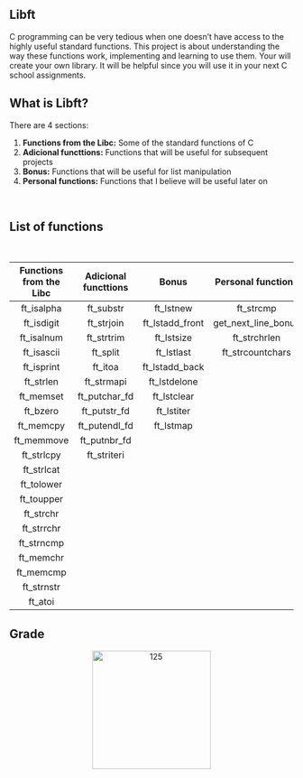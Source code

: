 ## Libft
C programming can be very tedious when one doesn’t have access to the highly useful
standard functions. This project is about understanding the way these functions work,
implementing and learning to use them. Your will create your own library. It will be
helpful since you will use it in your next C school assignments.
<br>

## What is Libft?

There are 4 sections:
1. **Functions from the Libc:** Some of the standard functions of C
2. **Adicional functtions:** Functions that will be useful for subsequent projects
3. **Bonus:** Functions that will be useful for list manipulation
4. **Personal functions:** Functions that I believe will be useful later on

<br>

## List of functions
<br>

Functions from the Libc | Adicional functtions | Bonus | Personal functions
:---------:| :-----------: | :-------------: | :-----------:
ft_isalpha | ft_substr     | ft_lstnew       | ft_strcmp
ft_isdigit | ft_strjoin    | ft_lstadd_front | get_next_line_bonus
ft_isalnum | ft_strtrim    | ft_lstsize      | ft_strchrlen
ft_isascii | ft_split      | ft_lstlast      | ft_strcountchars
ft_isprint | ft_itoa       | ft_lstadd_back  |
ft_strlen  | ft_strmapi    | ft_lstdelone    |
ft_memset  |ft_putchar_fd  | ft_lstclear     |
ft_bzero   | ft_putstr_fd  | ft_lstiter      |
ft_memcpy  | ft_putendl_fd | ft_lstmap       |
ft_memmove | ft_putnbr_fd  |                 |
ft_strlcpy | ft_striteri   |                 |
ft_strlcat |               |                 |
ft_tolower |               |                 |
ft_toupper |               |                 |
ft_strchr  |               |                 |
ft_strrchr |               |                 |
ft_strncmp |               |                 |
ft_memchr  |               |                 |
ft_memcmp  |               |                 |
ft_strnstr |               |                 |
ft_atoi    |               |                 |

## Grade
<p align="center">
<img width="210" alt="125" src="https://github.com/JZJavier/42/assets/76801285/9b5924a8-8876-4bce-b783-1e6b5da93252">
</p>
